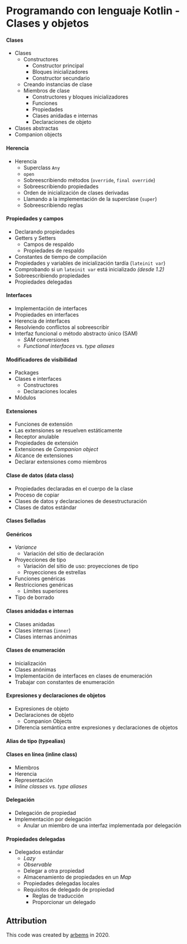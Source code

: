 # Programando con lenguaje Kotlin - Clases y objetos

#### Clases
* Clases
    * Constructores
        * Constructor principal
        * Bloques inicializadores
        * Constructor secundario        
    * Creando instancias de clase
    * Miembros de clase
        * Constructores y bloques inicializadores 
        * Funciones 
        * Propiedades 
        * Clases anidadas e internas 
        * Declaraciones de objeto
* Clases abstractas
* Companion objects
    
#### Herencia
* Herencia
    * Superclass `Any`
    * `open`
    * Sobreescribiendo métodos (`override`, `final override`)
    * Sobreescribiendo propiedades
    * Orden de inicialización de clases derivadas
    * Llamando a la implementación de la superclase (`super`)
    * Sobreescribiendo reglas
 
#### Propiedades y campos
* Declarando propiedades
* Getters y Setters
    * Campos de respaldo
    * Propiedades de respaldo
* Constantes de tiempo de compilación
* Propiedades y variables de inicialización tardía (`lateinit var`)
* Comprobando si un `lateinit var` está inicializado *(desde 1.2)*
* Sobreescribiendo propiedades
* Propiedades delegadas

#### Interfaces
* Implementación de interfaces
* Propiedades en interfaces
* Herencia de interfaces
* Resolviendo conflictos al sobreescribir
* Interfaz funcional o método abstracto único (SAM)
    * *SAM* conversiones
    * *Functional interfaces* vs. *type aliases*

#### Modificadores de visibilidad
* Packages
* Clases e interfaces
    * Constructores
    * Declaraciones locales
* Módulos

#### Extensiones
* Funciones de extensión
* Las extensiones se resuelven estáticamente
* Receptor anulable
* Propiedades de extensión
* Extensiones de *Companion object*
* Alcance de extensiones
* Declarar extensiones como miembros

#### Clase de datos (data class)
* Propiedades declaradas en el cuerpo de la clase
* Proceso de copiar
* Clases de datos y declaraciones de desestructuración
* Clases de datos estándar

#### Clases Selladas

#### Genéricos
* *Variance*
    * Variación del sitio de declaración
* Proyecciones de tipo
    * Variación del sitio de uso: proyecciones de tipo
    * Proyecciones de estrellas
* Funciones genéricas
* Restricciones genéricas
    * Límites superiores
* Tipo de borrado
   
#### Clases anidadas e internas
* Clases anidadas
* Clases internas (`inner`)
* Clases internas anónimas

#### Clases de enumeración
* Inicialización
* Clases anónimas
* Implementación de interfaces en clases de enumeración
* Trabajar con constantes de enumeración

#### Expresiones y declaraciones de objetos
* Expresiones de objeto
* Declaraciones de objeto
    * Companion Objects
* Diferencia semántica entre expresiones y declaraciones de objetos

#### Alias de tipo (typealias)

#### Clases en línea (inline class)
* Miembros
* Herencia
* Representación
* *Inline classes* vs. *type aliases*

#### Delegación
* Delegación de propiedad
* Implementación por delegación
    * Anular un miembro de una interfaz implementada por delegación

#### Propiedades delegadas
* Delegados estándar
    * *Lazy*
    * *Observable*
    * Delegar a otra propiedad
    * Almacenamiento de propiedades en un *Map*
    * Propiedades delegadas locales
    * Requisitos de delegado de propiedad
        * Reglas de traducción
        * Proporcionar un delegado




## Attribution

This code was created by [arbems](https://github.com/arbems) in 2020.